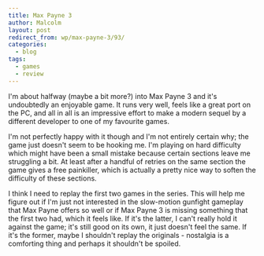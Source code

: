 ```yaml
---
title: Max Payne 3
author: Malcolm
layout: post
redirect_from: wp/max-payne-3/93/
categories:
  - blog
tags:
  - games
  - review
---
```

I'm about halfway (maybe a bit more?) into Max Payne 3 and it's undoubtedly an enjoyable game. It runs very well, feels like a great port on the PC, and all in all is an impressive effort to make a modern sequel by a different developer to one of my favourite games.

I'm not perfectly happy with it though and I'm not entirely certain why; the game just doesn't seem to be hooking me. I'm playing on hard difficulty which might have been a small mistake because certain sections leave me struggling a bit. At least after a handful of retries on the same section the game gives a free painkiller, which is actually a pretty nice way to soften the difficulty of these sections.

I think I need to replay the first two games in the series. This will help me figure out if I'm just not interested in the slow-motion gunfight gameplay that Max Payne offers so well or if Max Payne 3 is missing something that the first two had, which it feels like. If it's the latter, I can't really hold it against the game; it's still good on its own, it just doesn't feel the same. If it's the former, maybe I shouldn't replay the originals - nostalgia is a comforting thing and perhaps it shouldn't be spoiled.